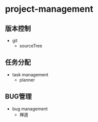 # project-management

## 版本控制
- git
  * sourceTree


## 任务分配
- task management
  * planner





## BUG管理
- bug management
  * 禅道
